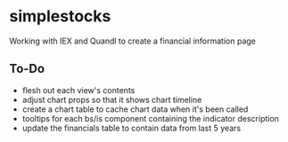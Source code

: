 # simplestocks
Working with IEX and Quandl to create a financial information page

## To-Do
- flesh out each view's contents
- adjust chart props so that it shows chart timeline
- create a chart table to cache chart data when it's been called
- tooltips for each bs/is component containing the indicator description
- update the financials table to contain data from last 5 years
